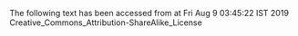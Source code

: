 The following text has been accessed from at Fri Aug 9 03:45:22 IST 2019
Creative_Commons_Attribution-ShareAlike_License
